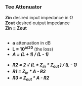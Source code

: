 ### Tee Attenuator
__Zin__ desired input impedance in &#x2126;<br>
__Zout__ desired output impedance<br>
__Zin = Zout__<br><br>

* __a__ attenuation in dB
* __L = 10<sup>a/20</sup>__ (the loss)
* ___A = (L + 1) / (L - 1)___<br><br>
* ___R2 = 2 &radic; (L \* Z<sub>in</sub> \* Z<sub>out</sub> ) / (L - 1)___
* ___R1 = Z<sub>in</sub> \* A - R2___
* ___R3 = Z<sub>out</sub> \* A - R2___
